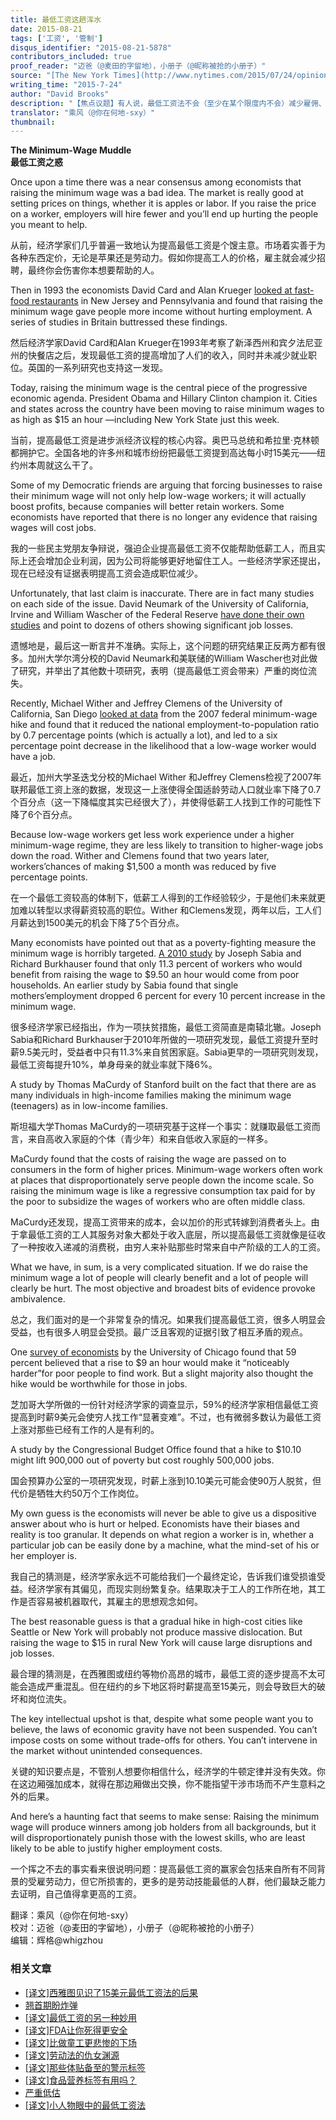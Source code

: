```yaml
---
title: 最低工资这趟浑水
date: 2015-08-21
tags: ['工资', '管制']
disqus_identifier: "2015-08-21-5878"
contributors_included: true
proof_reader: "迈爸（@麦田的字留地），小册子（@昵称被抢的小册子）"
source: "[The New York Times](http://www.nytimes.com/2015/07/24/opinion/david-brooks-the-minimum-wage-muddle.html)"
writing_time: "2015-7-24"
author: "David Brooks"
description: "【焦点议题】有人说，最低工资法不会（至少在某个限度内不会）减少雇佣、增加失业，因为很多企业的成本结构中工资所占比例不高，所以对价格不那么敏感，这种说法有两个问题：1）那么限度在哪里？2）价格机制总是在边际上起作用，不需要所有人对价格敏感。"
translator: "乘风（@你在何地-sxy）"
thumbnail:
---
```


**The Minimum-Wage Muddle**  
**最低工资之惑**

Once upon a time there was a near consensus among economists that raising the minimum wage was a bad idea. The market is really good at setting prices on things, whether it is apples or labor. If you raise the price on a worker, employers will hire fewer and you’ll end up hurting the people you meant to help.

从前，经济学家们几乎普遍一致地认为提高最低工资是个馊主意。市场着实善于为各种东西定价，无论是苹果还是劳动力。假如你提高工人的价格，雇主就会减少招聘，最终你会伤害你本想要帮助的人。

Then in 1993 the economists David Card and Alan Krueger [looked at fast-food restaurants](http://www.nber.org/papers/w4509) in New Jersey and Pennsylvania and found that raising the minimum wage gave people more income without hurting employment. A series of studies in Britain buttressed these findings.

然后经济学家David Card和Alan Krueger在1993年考察了新泽西州和宾夕法尼亚州的快餐店之后，发现最低工资的提高增加了人们的收入，同时并未减少就业职位。英国的一系列研究也支持这一发现。

Today, raising the minimum wage is the central piece of the progressive economic agenda. President Obama and Hillary Clinton champion it. Cities and states across the country have been moving to raise minimum wages to as high as $15 an hour —including New York State just this week.

当前，提高最低工资是进步派经济议程的核心内容。奥巴马总统和希拉里·克林顿都拥护它。全国各地的许多州和城市纷纷把最低工资提到高达每小时15美元——纽约州本周就这么干了。

Some of my Democratic friends are arguing that forcing businesses to raise their minimum wage will not only help low-wage workers; it will actually boost profits, because companies will better retain workers. Some economists have reported that there is no longer any evidence that raising wages will cost jobs.

我的一些民主党朋友争辩说，强迫企业提高最低工资不仅能帮助低薪工人，而且实际上还会增加企业利润，因为公司将能够更好地留住工人。一些经济学家还提出，现在已经没有证据表明提高工资会造成职位减少。

Unfortunately, that last claim is inaccurate. There are in fact many studies on each side of the issue. David Neumark of the University of California, Irvine and William Wascher of the Federal Reserve [have done their own studies](http://www.izajolp.com/content/3/1/24) and point to dozens of others showing significant job losses.

遗憾地是，最后这一断言并不准确。实际上，这个问题的研究结果正反两方都有很多。加州大学尔湾分校的David Neumark和美联储的William Wascher也对此做了研究，并举出了其他数十项研究，表明（提高最低工资会带来）严重的岗位流失。

Recently, Michael Wither and Jeffrey Clemens of the University of California, San Diego [looked at data](http://econweb.ucsd.edu/~mwither/pdfs/Effects%20of%20Min%20Wage%20on%20Wages%20Employment%20and%20Earnings.pdf) from the 2007 federal minimum-wage hike and found that it reduced the national employment-to-population ratio by 0.7 percentage points (which is actually a lot), and led to a six percentage point decrease in the likelihood that a low-wage worker would have a job.

最近，加州大学圣迭戈分校的Michael Wither 和Jeffrey Clemens检视了2007年联邦最低工资上涨的数据，发现这一上涨使得全国适龄劳动人口就业率下降了0.7个百分点（这一下降幅度其实已经很大了），并使得低薪工人找到工作的可能性下降了6个百分点。

Because low-wage workers get less work experience under a higher minimum-wage regime, they are less likely to transition to higher-wage jobs down the road. Wither and Clemens found that two years later, workers’chances of making $1,500 a month was reduced by five percentage points.

在一个最低工资较高的体制下，低薪工人得到的工作经验较少，于是他们未来就更加难以转型以求得薪资较高的职位。Wither 和Clemens发现，两年以后，工人们月薪达到1500美元的机会下降了5个百分点。

Many economists have pointed out that as a poverty-fighting measure the minimum wage is horribly targeted. [A 2010 study](http://cdn.theatlantic.com/newsroom/img/posts/Sabia_Burkhauser_SEJ_Jan10.pdf) by Joseph Sabia and Richard Burkhauser found that only 11.3 percent of workers who would benefit from raising the wage to $9.50 an hour would come from poor households. An earlier study by Sabia found that single mothers’employment dropped 6 percent for every 10 percent increase in the minimum wage.

很多经济学家已经指出，作为一项扶贫措施，最低工资简直是南辕北辙。Joseph Sabia和Richard Burkhauser于2010年所做的一项研究发现，最低工资提升至时薪9.5美元时，受益者中只有11.3%来自贫困家庭。Sabia更早的一项研究则发现，最低工资每提升10%，单身母亲的就业率就下降6%。

A study by Thomas MaCurdy of Stanford built on the fact that there are as many individuals in high-income families making the minimum wage (teenagers) as in low-income families.

斯坦福大学Thomas MaCurdy的一项研究基于这样一个事实：就赚取最低工资而言，来自高收入家庭的个体（青少年）和来自低收入家庭的一样多。

MaCurdy found that the costs of raising the wage are passed on to consumers in the form of higher prices. Minimum-wage workers often work at places that disproportionately serve people down the income scale. So raising the minimum wage is like a regressive consumption tax paid for by the poor to subsidize the wages of workers who are often middle class.

MaCurdy还发现，提高工资带来的成本，会以加价的形式转嫁到消费者头上。由于拿最低工资的工人其服务对象大都处于收入底层，所以提高最低工资就像是征收了一种按收入递减的消费税，由穷人来补贴那些时常来自中产阶级的工人的工资。

What we have, in sum, is a very complicated situation. If we do raise the minimum wage a lot of people will clearly benefit and a lot of people will clearly be hurt. The most objective and broadest bits of evidence provoke ambivalence.

总之，我们面对的是一个非常复杂的情况。如果我们提高最低工资，很多人明显会受益，也有很多人明显会受损。最广泛且客观的证据引致了相互矛盾的观点。

One [survey of economists](http://www.igmchicago.org/igm-economic-experts-panel/poll-results?SurveyID=SV_br0IEq5a9E77NMV) by the University of Chicago found that 59 percent believed that a rise to $9 an hour would make it “noticeably harder”for poor people to find work. But a slight majority also thought the hike would be worthwhile for those in jobs.

芝加哥大学所做的一份针对经济学家的调查显示，59%的经济学家相信最低工资提高到时薪9美元会使穷人找工作“显著变难”。不过，也有微弱多数认为最低工资上涨对那些已经有工作的人是有利的。

A study by the Congressional Budget Office found that a hike to $10.10 might lift 900,000 out of poverty but cost roughly 500,000 jobs.

国会预算办公室的一项研究发现，时薪上涨到10.10美元可能会使90万人脱贫，但代价是牺牲大约50万个工作岗位。

My own guess is the economists will never be able to give us a dispositive answer about who is hurt or helped. Economists have their biases and reality is too granular. It depends on what region a worker is in, whether a particular job can be easily done by a machine, what the mind-set of his or her employer is.

我自己的猜测是，经济学家永远不可能给我们一个最终定论，告诉我们谁受损谁受益。经济学家有其偏见，而现实则纷繁复杂。结果取决于工人的工作所在地，其工作是否容易被机器取代，其雇主的思想观念如何。

The best reasonable guess is that a gradual hike in high-cost cities like Seattle or New York will probably not produce massive dislocation. But raising the wage to $15 in rural New York will cause large disruptions and job losses.

最合理的猜测是，在西雅图或纽约等物价高昂的城市，最低工资的逐步提高不太可能会造成严重混乱。但在纽约的乡下地区将时薪提高至15美元，则会导致巨大的破坏和岗位流失。

The key intellectual upshot is that, despite what some people want you to believe, the laws of economic gravity have not been suspended. You can’t impose costs on some without trade-offs for others. You can’t intervene in the market without unintended consequences.

关键的知识要点是，不管别人想要你相信什么，经济学的牛顿定律并没有失效。你在这边厢强加成本，就得在那边厢做出交换，你不能指望干涉市场而不产生意料之外的后果。

And here’s a haunting fact that seems to make sense: Raising the minimum wage will produce winners among job holders from all backgrounds, but it will disproportionately punish those with the lowest skills, who are least likely to be able to justify higher employment costs.

一个挥之不去的事实看来很说明问题：提高最低工资的赢家会包括来自所有不同背景的受雇劳动力，但它所损害的，更多的是劳动技能最低的人群，他们最缺乏能力去证明，自己值得拿更高的工资。


翻译：乘风（@你在何地-sxy）  
校对：迈爸（@麦田的字留地），小册子（@昵称被抢的小册子）  
编辑：辉格@whigzhou


### 相关文章

* [[译文]西雅图见识了15美元最低工资法的后果](https://headsalon.org/archives/5714.html "[译文]西雅图见识了15美元最低工资法的后果")
* [翘首期盼炸弹](https://headsalon.org/archives/7623.html "翘首期盼炸弹")
* [[译文]最低工资的另一种妙用](https://headsalon.org/archives/7549.html "[译文]最低工资的另一种妙用")
* [[译文]FDA让你死得更安全](https://headsalon.org/archives/7535.html "[译文]FDA让你死得更安全")
* [[译文]比做童工更悲惨的下场](https://headsalon.org/archives/7520.html "[译文]比做童工更悲惨的下场")
* [[译文]劳动法的仇女渊源](https://headsalon.org/archives/7466.html "[译文]劳动法的仇女渊源")
* [[译文]那些体贴备至的警示标签](https://headsalon.org/archives/7407.html "[译文]那些体贴备至的警示标签")
* [[译文]食品营养标签有用吗？](https://headsalon.org/archives/7348.html "[译文]食品营养标签有用吗？")
* [严重低估](https://headsalon.org/archives/7212.html "严重低估")
* [[译文]小人物眼中的最低工资法](https://headsalon.org/archives/7090.html "[译文]小人物眼中的最低工资法")

